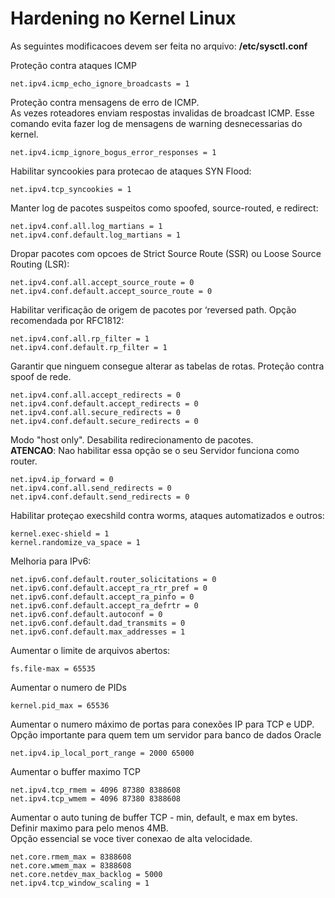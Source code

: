 # Hardening no Kernel Linux

As seguintes modificacoes devem ser feita no arquivo: **/etc/sysctl.conf**

Proteção contra ataques ICMP
```
net.ipv4.icmp_echo_ignore_broadcasts = 1
```

Proteção contra mensagens de erro de ICMP.<br>
As vezes roteadores enviam respostas invalidas de broadcast ICMP. Esse comando evita fazer log de mensagens de warning desnecessarias do kernel.
```
net.ipv4.icmp_ignore_bogus_error_responses = 1
```

Habilitar syncookies para protecao de ataques SYN Flood:
```
net.ipv4.tcp_syncookies = 1
```

Manter log de pacotes suspeitos como spoofed, source-routed, e redirect:
```
net.ipv4.conf.all.log_martians = 1
net.ipv4.conf.default.log_martians = 1
```

Dropar pacotes com opcoes de Strict Source Route (SSR) ou Loose Source Routing (LSR):
```
net.ipv4.conf.all.accept_source_route = 0
net.ipv4.conf.default.accept_source_route = 0
```

Habilitar verificação de origem de pacotes por ‘reversed path. Opção recomendada por RFC1812:
```
net.ipv4.conf.all.rp_filter = 1
net.ipv4.conf.default.rp_filter = 1
```

Garantir que ninguem consegue alterar as tabelas de rotas. Proteção contra spoof de rede.
```
net.ipv4.conf.all.accept_redirects = 0
net.ipv4.conf.default.accept_redirects = 0
net.ipv4.conf.all.secure_redirects = 0
net.ipv4.conf.default.secure_redirects = 0
```

Modo "host only". Desabilita redirecionamento de pacotes. <br>
**ATENCAO**: Nao habilitar essa opção se o seu Servidor funciona como router.
```
net.ipv4.ip_forward = 0
net.ipv4.conf.all.send_redirects = 0
net.ipv4.conf.default.send_redirects = 0
```

Habilitar proteçao execshild contra worms, ataques automatizados e outros:
```
kernel.exec-shield = 1
kernel.randomize_va_space = 1
```

Melhoria para IPv6:
```
net.ipv6.conf.default.router_solicitations = 0
net.ipv6.conf.default.accept_ra_rtr_pref = 0
net.ipv6.conf.default.accept_ra_pinfo = 0
net.ipv6.conf.default.accept_ra_defrtr = 0
net.ipv6.conf.default.autoconf = 0
net.ipv6.conf.default.dad_transmits = 0
net.ipv6.conf.default.max_addresses = 1
```

Aumentar o limite de arquivos abertos:
```
fs.file-max = 65535
```

Aumentar o numero de PIDs
```
kernel.pid_max = 65536
```

Aumentar o numero máximo de portas para conexões IP para TCP e UDP. <br>
Opção importante para quem tem um servidor para banco de dados Oracle
```
net.ipv4.ip_local_port_range = 2000 65000
```

Aumentar o buffer maximo TCP
```
net.ipv4.tcp_rmem = 4096 87380 8388608
net.ipv4.tcp_wmem = 4096 87380 8388608
```

Aumentar o auto tuning de buffer TCP - min, default, e max em bytes.<br>
Definir maximo para pelo menos 4MB.<br>
Opção essencial se voce tiver conexao de alta velocidade.<br>
```
net.core.rmem_max = 8388608
net.core.wmem_max = 8388608
net.core.netdev_max_backlog = 5000
net.ipv4.tcp_window_scaling = 1
```